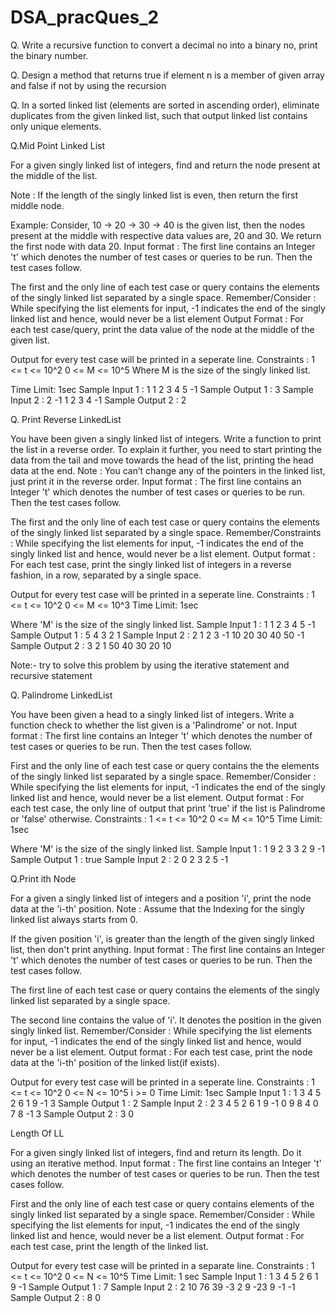 # DSA_pracQues_2
Q. Write a recursive function to convert a decimal no into a binary no, print the binary number.



Q. Design a method that returns true if element n is a member of given array  and false if not  by using the recursion 



Q. In a sorted linked list (elements are sorted in ascending order), eliminate duplicates from the given linked list, such that output linked list contains only unique elements. 



Q.Mid Point Linked List

For a given singly linked list of integers, find and return the node present at the middle of the list.


Note : If the length of the singly linked list is even, then return the first middle node.

Example: Consider, 10 -> 20 -> 30 -> 40 is the given list, then the nodes present at the middle with respective data values are, 20 and 30. We return the first node with data 20.
 Input format :
The first line contains an Integer 't' which denotes the number of test cases or queries to be run. Then the test cases follow.

The first and the only line of each test case or query contains the elements of the singly linked list separated by a single space. 
Remember/Consider :
While specifying the list elements for input, -1 indicates the end of the singly linked list and hence, would never be a list element
 Output Format :
For each test case/query, print the data value of the node at the middle of the given list.

Output for every test case will be printed in a seperate line.
Constraints :
1 <= t <= 10^2
0 <= M <= 10^5 
Where M is the size of the singly linked list.

Time Limit: 1sec
Sample Input 1 :
1
1 2 3 4 5 -1
Sample Output 1 :
3
Sample Input 2 :
2 
-1
1 2 3 4 -1
Sample Output 2 :
2



Q. Print Reverse LinkedList

You have been given a singly linked list of integers. Write a function to print the list in a reverse order.
To explain it further, you need to start printing the data from the tail and move towards the head of the list, printing the head data at the end.
Note :
You can’t change any of the pointers in the linked list, just print it in the reverse order.
 Input format :
The first line contains an Integer 't' which denotes the number of test cases or queries to be run. Then the test cases follow.

The first and the only line of each test case or query contains the elements of the singly linked list separated by a single space.
Remember/Constraints :
While specifying the list elements for input, -1 indicates the end of the singly linked list and hence, would never be a list element.
Output format :
For each test case, print the singly linked list of integers in a reverse fashion, in a row, separated by a single space.

Output for every test case will be printed in a seperate line.
 Constraints :
1 <= t <= 10^2
0 <= M <= 10^3
Time Limit: 1sec

Where 'M' is the size of the singly linked list.
Sample Input 1 :
1
1 2 3 4 5 -1
Sample Output 1 :
5 4 3 2 1
Sample Input 2 :
2
1 2 3 -1
10 20 30 40 50 -1
Sample Output 2 :
3 2 1
50 40 30 20 10

Note:- try to solve this problem by using the iterative statement  and recursive statement 



Q. Palindrome LinkedList

You have been given a head to a singly linked list of integers. Write a function check to whether the list given is a 'Palindrome' or not.
 Input format :
The first line contains an Integer 't' which denotes the number of test cases or queries to be run. Then the test cases follow.

First and the only line of each test case or query contains the the elements of the singly linked list separated by a single space.
 Remember/Consider :
While specifying the list elements for input, -1 indicates the end of the singly linked list and hence, would never be a list element.
 Output format :
For each test case, the only line of output that print 'true' if the list is Palindrome or 'false' otherwise.
 Constraints :
1 <= t <= 10^2
0 <= M <= 10^5
Time Limit: 1sec

Where 'M' is the size of the singly linked list.
Sample Input 1 :
1
9 2 3 3 2 9 -1
Sample Output 1 :
true
Sample Input 2 :
2
0 2 3 2 5 -1

Q.Print ith Node

For a given a singly linked list of integers and a position 'i', print the node data at the 'i-th' position.
 Note :
Assume that the Indexing for the singly linked list always starts from 0.

If the given position 'i',  is greater than the length of the given singly linked list, then don't print anything.
Input format :
The first line contains an Integer 't' which denotes the number of test cases or queries to be run. Then the test cases follow.

The first line of each test case or query contains the elements of the singly linked list separated by a single space.

The second line contains the value of 'i'. It denotes the position in the given singly linked list.
 Remember/Consider :
While specifying the list elements for input, -1 indicates the end of the singly linked list and hence, would never be a list element.
Output format :
For each test case, print the node data at the 'i-th' position of the linked list(if exists).

Output for every test case will be printed in a seperate line.
 Constraints :
1 <= t <= 10^2
0 <= N <= 10^5
i  >= 0
Time Limit: 1sec
Sample Input 1 :
1
3 4 5 2 6 1 9 -1
3
Sample Output 1 :
2
Sample Input 2 :
2
3 4 5 2 6 1 9 -1
0
9 8 4 0 7 8 -1
3
Sample Output 2 :
3
0

Length Of LL

For a given singly linked list of integers, find and return its length. Do it using an iterative method.
Input format :
The first line contains an Integer 't' which denotes the number of test cases or queries to be run. Then the test cases follow.

First and the only line of each test case or query contains elements of the singly linked list separated by a single space. 
 Remember/Consider :
While specifying the list elements for input, -1 indicates the end of the singly linked list and hence, would never be a list element.
Output format :
For each test case, print the length of the linked list.

Output for every test case will be printed in a separate line.
 Constraints :
1 <= t <= 10^2
0 <= N <= 10^5
Time Limit: 1 sec
Sample Input 1 :
1
3 4 5 2 6 1 9 -1
Sample Output 1 :
7
Sample Input 2 :
2
10 76 39 -3 2 9 -23 9 -1
-1
Sample Output 2 :
8
0
